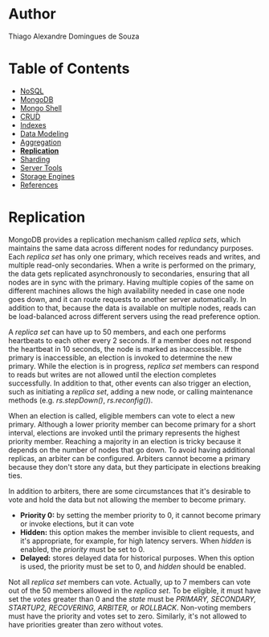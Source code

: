 # Author

Thiago Alexandre Domingues de Souza

# Table of Contents

- [NoSQL](./01-NoSQL.md)
- [MongoDB](./02-MongoDB.md)
- [Mongo Shell](./03-Mongo%20Shell.md)
- [CRUD](./04-CRUD.md)
- [Indexes](./05-Indexes.md)     
- [Data Modeling](./06-Data%20Modeling.md)
- [Aggregation](./07-Aggregation.md)
- **[Replication](#replication)**
- [Sharding](./09-Sharding.md)
- [Server Tools](./10-Server%20Tools.md)
- [Storage Engines](./11-Storage%20Engines.md)
- [References](./README.md#references)

# Replication

MongoDB provides a replication mechanism called *replica sets*, which maintains the same data across different nodes for redundancy purposes. Each *replica set* has only one primary, which receives reads and writes, and multiple read-only secondaries. When a write is performed on the primary, the data gets replicated asynchronously to secondaries, ensuring that all nodes are in sync with the primary. Having multiple copies of the same on different machines allows the high availability needed in case one node goes down, and it can route requests to another server automatically. In addition to that, because the  data is available on multiple nodes, reads can be load-balanced across different servers using the read preference option. 

A *replica set* can have up to 50 members, and each one performs heartbeats to each other every 2 seconds. If a member does not respond the heartbeat in 10 seconds, the node is marked as inaccessible. If the primary is inaccessible, an election is invoked to determine the new primary. While the election is in progress, *replica set* members can respond to reads but writes are not allowed until the election completes successfully. In addition to that, other events can also trigger an election, such as initiating a *replica set*, adding a new node, or calling maintenance methods (e.g. *rs.stepDown()*, *rs.reconfig()*). 

When an election is called, eligible members can vote to elect a new primary. Although a lower priority member can become primary for a short interval, elections are invoked until the primary represents the highest priority member. Reaching a majority in an election is tricky because it depends on the number of nodes that go down. To avoid having additional replicas, an arbiter can be configured. Arbiters cannot become a primary because they don't store any data, but they participate in elections breaking ties.

In addition to arbiters, there are some circumstances that it's desirable to vote and hold the data but not allowing the member to become primary. 

- **Priority 0:** by setting the member priority to 0, it cannot become primary or invoke elections, but it can vote
- **Hidden:** this option makes the member invisible to client requests, and it's appropriate, for example, for high latency servers. When *hidden* is enabled, the *priority* must be set to 0.  
- **Delayed:** stores delayed data for historical purposes. When this option is used, the priority must be set to 0, and  *hidden* should be enabled. 

Not all *replica set* members can vote. Actually, up to 7 members can vote out of the 50 members allowed in the *replica set*. To be eligible, it must have set the *votes* greater than 0 and the *state* must be *PRIMARY, SECONDARY, STARTUP2, RECOVERING, ARBITER,* or *ROLLBACK*. Non-voting members must have the priority and votes set to zero. Similarly, it's not allowed to have priorities greater than zero without votes.




